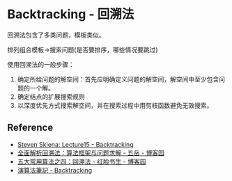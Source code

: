 # Backtracking - 回溯法

回溯法包含了多类问题，模板类似。

排列组合模板->搜索问题(是否要排序，哪些情况要跳过)

使用回溯法的一般步骤：

1. 确定所给问题的解空间：首先应明确定义问题的解空间，解空间中至少包含问题的一个解。
2. 确定结点的扩展搜索规则
3. 以深度优先方式搜索解空间，并在搜索过程中用剪枝函数避免无效搜索。

## Reference

- [Steven Skiena: Lecture15 - Backtracking](../docs/lecture15-backtracking.pdf)
- [全面解析回溯法：算法框架与问题求解 - 五岳 - 博客园](http://www.cnblogs.com/wuyuegb2312/p/3273337.html)
- [五大常用算法之四：回溯法 - 红脸书生 - 博客园](http://www.cnblogs.com/steven_oyj/archive/2010/05/22/1741376.html)
- [演算法筆記 - Backtracking](http://www.csie.ntnu.edu.tw/~u91029/Backtracking.html)
